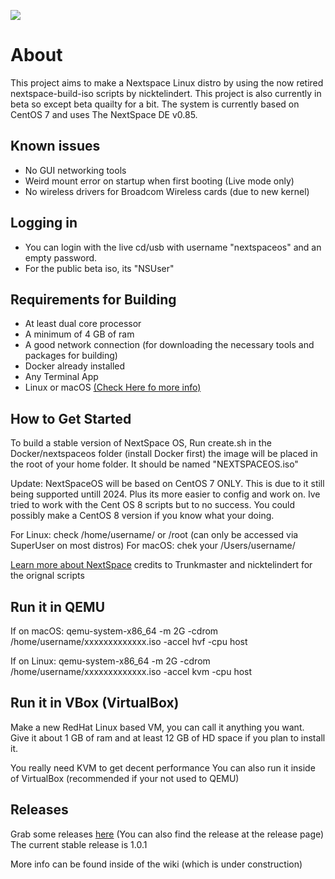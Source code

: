 ![](https://github.com/WindowsXP95/NeXTSPACE-OS/blob/master/wiki-res/icons/user-home.png)
# About 


This project aims to make a Nextspace Linux distro by using the now retired nextspace-build-iso scripts by nicktelindert. This project is also currently in beta so except beta quailty for a bit. The system is currently based on CentOS 7 and uses The NextSpace DE v0.85.


## Known issues
- No GUI networking tools
- Weird mount error on startup when first booting (Live mode only)
- No wireless drivers for Broadcom Wireless cards (due to new kernel)

## Logging in
- You can login with the live cd/usb with username "nextspaceos" and an empty password.
- For the public beta iso, its "NSUser"

## Requirements for Building
- At least dual core processor
- A minimum of 4 GB of ram
- A good network connection (for downloading the necessary tools and packages for building)
- Docker already installed
- Any Terminal App
- Linux or macOS [(Check Here fo more info)](https://github.com/WindowsXP95/NeXTSPACE-Live/wiki/Building-and-Compatibility)

## How to Get Started
To build a stable version of NextSpace OS, Run create.sh in the Docker/nextspaceos folder (install Docker first) the image will be placed in the root of your home folder. It should be named "NEXTSPACEOS.iso"

Update: NextSpaceOS will be based on CentOS 7 ONLY. This is due to it still being supported untill 2024. Plus its more easier to config and work on. Ive tried to work with the Cent OS 8 scripts but to no success. You could possibly make a CentOS 8 version if you know what your doing.


For Linux: check /home/username/ or /root (can only be accessed via SuperUser on most distros)
For macOS: chek your /Users/username/

[Learn more about NextSpace](https://www.github.com/trunkmaster/nextspace) credits to Trunkmaster and nicktelindert for the orignal scripts

## Run it in QEMU

If on macOS:
qemu-system-x86_64 -m 2G -cdrom /home/username/xxxxxxxxxxxxx.iso -accel hvf -cpu host

If on Linux:
qemu-system-x86_64 -m 2G -cdrom /home/username/xxxxxxxxxxxxx.iso -accel kvm -cpu host

## Run it in VBox (VirtualBox)

Make a new RedHat Linux based VM, you can call it anything you want. Give it about 1 GB of ram and at least 12 GB of HD space if you plan to install it.

You really need KVM to get decent performance
You can also run it inside of VirtualBox (recommended if your not used to QEMU)

## Releases
Grab some releases [here](https://github.com/WindowsXP95/NeXTSPACE-OS/wiki/Releases) (You can also find the release at the release page)
The current stable release is 1.0.1

More info can be found inside of the wiki (which is under construction)
